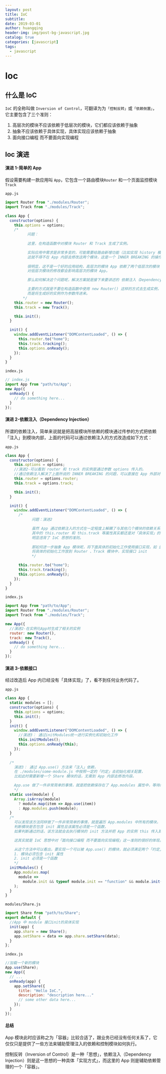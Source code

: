 ```yaml
---
layout: post
title: IoC
subtitle:
date: 2019-03-01
author: huangqing
header-img: img/post-bg-javascript.jpg
catalog: true
categories: [javascript]
tags:
  - javascript
---
```


# Ioc

## 什么是 IoC

`IoC` 的全称叫做 `Inversion of Control`，可翻译为为`「控制反转」`或`「依赖倒置」`，它主要包含了三个准则：

1. 高层次的模块不应该依赖于低层次的模块，它们都应该依赖于抽象
2. 抽象不应该依赖于具体实现，具体实现应该依赖于抽象
3. 面向接口编程 而不要面向实现编程

## Ioc 演进

#### 演进 1-简单的 App

假设需要构建一款应用叫 `App`，它包含一个路由模块`Router` 和一个页面监控模块 `Track`

`app.js`

```javascript
import Router from "./modules/Router";
import Track from "./modules/Track";

class App {
  constructor(options) {
    this.options = options;
    /*
          问题：
          
          这里，在构造函数中对模块 Router 和 Track 生成了实例。

          实际应用中需求是非常多变的，可能需要给路由新增功能（比如实现 history 模式）或者更新配置（启用 history, new Router({ mode: 'history' })）。
          这就不得不在 App 内部去修改这两个模块，这是一个 INNER BREAKING 的操作，而对于之前测试通过了的 App 来说，也必须重新测试。
          
          很明显，这不是一个好的应用结构，高层次的模块 App 依赖了两个低层次的模块 Router 和 Track，
          对低层次模块的修改都会影响高层次的模块 App。

          那么如何解决这个问题呢，解决方案就是接下来要讲述的 依赖注入（Dependency Injection）。

          主要的方式就是不要在构造函数中使用 new Router() 这样的方式去生成实例，
          而是将生成好的实例作为参数传进来。
        */
    this.router = new Router();
    this.track = new Track();

    this.init();
  }

  init() {
    window.addEventListener("DOMContentLoaded", () => {
      this.router.to("home");
      this.track.tracking();
      this.options.onReady();
    });
  }
}
```

`index.js`

```javascript
// index.js
import App from "path/to/App";
new App({
  onReady() {
    // do something here...
  }
});
```

#### 演进 2-依赖注入（Dependency Injection）

所谓的依赖注入，简单来说就是把高层模块所依赖的模块通过传参的方式把依赖「注入」到模块内部，上面的代码可以通过依赖注入的方式改造成如下方式：

`app.js`

```javascript
class App {
  constructor(options) {
    this.options = options;
    //演进2-可以看到 router 和 track 的实例是通过参数 options 传入的。
    //通过依赖注入解决了上面所说的 INNER BREAKING 的问题，可以直接在 App 外部对各个模块进行修改而不影响内部。
    this.router = options.router;
    this.track = options.track;

    this.init();
  }

  init() {
    window.addEventListener("DOMContentLoaded", () => {
      /*
            问题：演进2

            虽然 App 通过依赖注入的方式在一定程度上解耦了与其他几个模块的依赖关系，但是还不够彻底，
            其中的 this.router 和 this.track 等属性其实都还是对「具体实现」的依赖，
            明显违背了 IoC 思想的准则。
            
            那如何进一步抽象 App 模块呢，将下面具体的初始化工作使用接口实现，如 init。
            将具体的初始化工作放到 Router 、Track 模块中，实现接口 init
            */

      this.router.to("home");
      this.track.tracking();
      this.options.onReady();
    });
  }
}
```

`index.js`

```javascript
import App from "path/to/App";
import Router from "./modules/Router";
import Track from "./modules/Track";

new App({
  //演进2-在实例化App时生成了相关的实例
  router: new Router(),
  track: new Track(),
  onReady() {
    // do something here...
  }
});
```

#### 演进 3-依赖接口

经过改造后 App 内已经没有「具体实现」了，看不到任何业务代码了。

`app.js`

```javascript
class App {
  static modules = [];
  constructor(options) {
    this.options = options;
    this.init();
  }
  init() {
    window.addEventListener("DOMContentLoaded", () => {
      //演进3： 通过initModules统一进行实例化和初始化工作
      this.initModules();
      this.options.onReady(this);
    });
  }

  /*
    演进3： 通过 App.use() 方法来「注入」依赖，
    在 ./modules/some-module.js 中按照一定的「约定」去初始化相关配置，
    比如此时需要新增一个 Share 模块的话，无需到 App 内部去修改内容。

    App.use 做了一件非常简单的事情，就是把依赖保存在了 App.modules 属性中，等待后续初始化模块的时候被调用。
    */
  static use(module) {
    Array.isArray(module)
      ? module.map(item => App.use(item))
      : App.modules.push(module);
  }
  /*
    可以发现该方法同样做了一件非常简单的事情，就是遍历 App.modules 中所有的模块，
    判断模块是否包含 init 属性且该属性必须是一个函数，
    如果判断通过的话，该方法就会去执行模块的 init 方法并把 App 的实例 this 传入其中，以便在模块中引用它。

    这其实就是 IoC 思想中对「面向接口编程 而不要面向实现编程」这一准则的很好的体现。App 不关心模块具体实现了什么，只要满足对 接口 init 的「约定」就可以了。

    从这个方法中可以看出，要实现一个可以被 App.use() 的模块，就必须满足两个「约定」：
    1. 模块必须包含 init 属性
    2. init 必须是一个函数
    */
  initModules() {
    App.modules.map(
      module =>
        module.init && typeof module.init == "function" && module.init(this)
    );
  }
}
```

`modules/Share.js`

```javascript
import Share from "path/to/Share";
export default {
  //App 中 module 接口init的具体实现
  init(app) {
    app.share = new Share();
    app.setShare = data => app.share.setShare(data);
  }
};
```

`index.js`

```javascript
//加载一个新的模块
App.use(Share);
new App({
  // ...
  onReady(app) {
    app.setShare({
      title: "Hello IoC.",
      description: "description here..."
      // some other data here...
    });
  }
});
```

#### 总结

App 模块此时应该称之为「容器」比较合适了，跟业务已经没有任何关系了，它仅仅只是提供了一些方法来辅助管理注入的依赖和控制模块如何执行。

控制反转（Inversion of Control）是一种「思想」，依赖注入（Dependency Injection）则是这一思想的一种具体「实现方式」，而这里的 App 则是辅助依赖管理的一个「容器」。
